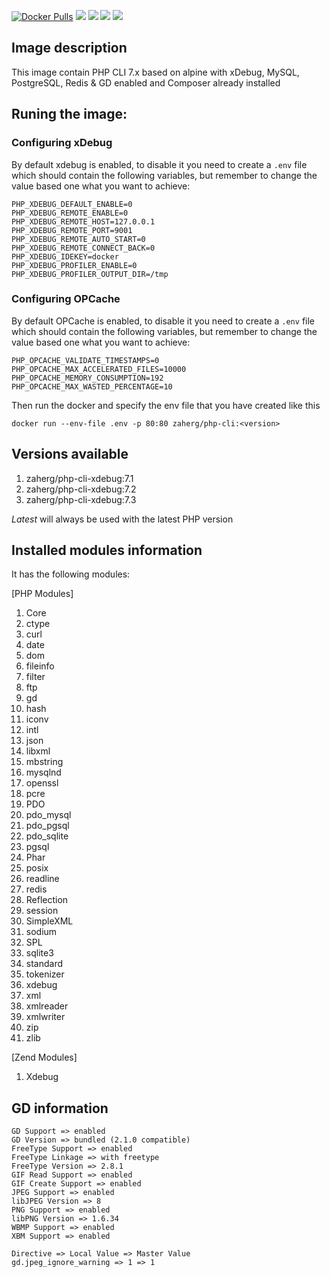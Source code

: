 [![Docker Pulls](https://img.shields.io/docker/pulls/zaherg/php-cli-xdebug.svg)](https://hub.docker.com/r/zaherg/php-cli-xdebug/) [![](https://images.microbadger.com/badges/image/zaherg/php-cli-xdebug.svg)](https://microbadger.com/images/zaherg/php-cli-xdebug "Get your own image badge on microbadger.com") [![](https://images.microbadger.com/badges/version/zaherg/php-cli-xdebug.svg)](https://microbadger.com/images/zaherg/php-cli-xdebug "Get your own version badge on microbadger.com") [![](https://images.microbadger.com/badges/commit/zaherg/php-cli-xdebug.svg)](https://microbadger.com/images/zaherg/php-cli-xdebug "Get your own commit badge on microbadger.com")  [![](https://img.shields.io/github/last-commit/linuxjuggler/php-cli-xdebug.svg)](https://github.com/linuxjuggler/php-cli-xdebug)


## Image description

This image contain PHP CLI 7.x based on alpine with xDebug, MySQL, PostgreSQL, Redis & GD enabled and Composer already installed

## Runing the image:

### Configuring xDebug
By default xdebug is enabled, to disable it you need to create a `.env` file which should contain the following variables, but remember to change the value based one what you want to achieve:

```
PHP_XDEBUG_DEFAULT_ENABLE=0
PHP_XDEBUG_REMOTE_ENABLE=0
PHP_XDEBUG_REMOTE_HOST=127.0.0.1
PHP_XDEBUG_REMOTE_PORT=9001
PHP_XDEBUG_REMOTE_AUTO_START=0
PHP_XDEBUG_REMOTE_CONNECT_BACK=0
PHP_XDEBUG_IDEKEY=docker
PHP_XDEBUG_PROFILER_ENABLE=0
PHP_XDEBUG_PROFILER_OUTPUT_DIR=/tmp
```

### Configuring OPCache

By default OPCache is enabled, to disable it you need to create a `.env` file which should contain the following variables, but remember to change the value based one what you want to achieve:

```
PHP_OPCACHE_VALIDATE_TIMESTAMPS=0
PHP_OPCACHE_MAX_ACCELERATED_FILES=10000
PHP_OPCACHE_MEMORY_CONSUMPTION=192
PHP_OPCACHE_MAX_WASTED_PERCENTAGE=10
```

Then run the docker and specify the env file that you have created like this

```
docker run --env-file .env -p 80:80 zaherg/php-cli:<version>
```

## Versions available

1. zaherg/php-cli-xdebug:7.1
1. zaherg/php-cli-xdebug:7.2
1. zaherg/php-cli-xdebug:7.3

*Latest* will always be used with the latest PHP version

## Installed modules information

It has the following modules:

[PHP Modules]

1. Core 
1. ctype  
1. curl 
1. date 
1. dom  
1. fileinfo 
1. filter 
1. ftp  
1. gd 
1. hash 
1. iconv  
1. intl 
1. json 
1. libxml 
1. mbstring 
1. mysqlnd  
1. openssl   
1. pcre 
1. PDO  
1. pdo_mysql  
1. pdo_pgsql  
1. pdo_sqlite 
1. pgsql 
1. Phar 
1. posix  
1. readline 
1. redis  
1. Reflection 
1. session  
1. SimpleXML  
1. sodium
1. SPL
1. sqlite3  
1. standard 
1. tokenizer  
1. xdebug 
1. xml  
1. xmlreader  
1. xmlwriter  
1. zip  
1. zlib 

[Zend Modules]

1. Xdebug

## GD information

```
GD Support => enabled
GD Version => bundled (2.1.0 compatible)
FreeType Support => enabled
FreeType Linkage => with freetype
FreeType Version => 2.8.1
GIF Read Support => enabled
GIF Create Support => enabled
JPEG Support => enabled
libJPEG Version => 8
PNG Support => enabled
libPNG Version => 1.6.34
WBMP Support => enabled
XBM Support => enabled

Directive => Local Value => Master Value
gd.jpeg_ignore_warning => 1 => 1
```

